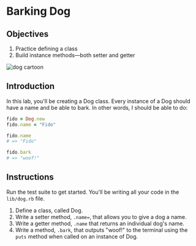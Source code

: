 # Barking Dog

## Objectives

1. Practice defining a class
2. Build instance methods––both setter and getter

![dog cartoon](https://s3-us-west-2.amazonaws.com/web-dev-readme-photos/oo-labs/dog.jpg)

## Introduction

In this lab, you'll be creating a Dog class. Every instance of a Dog should have
a name and be able to bark. In other words, I should be able to do:

```ruby
fido = Dog.new
fido.name = "Fido"

fido.name
# => "Fido"

fido.bark
# => "woof!"
```

## Instructions

Run the test suite to get started. You'll be writing all your code in the `lib/dog.rb` file.

1. Define a class, called Dog. 
2. Write a setter method, `.name=`, that allows you to give a dog a name. 
3. Write a getter method, `.name` that returns an individual dog's name. 
4. Write a method, `.bark`, that outputs "woof!" to the terminal using the `puts` method when called on an instance of Dog. 


